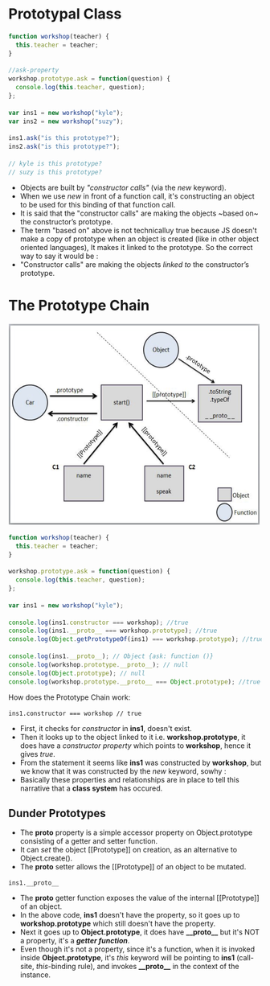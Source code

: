 # Prototypal Class

```javascript
function workshop(teacher) {
  this.teacher = teacher;
}

//ask-property
workshop.prototype.ask = function(question) {
  console.log(this.teacher, question);
};

var ins1 = new workshop("kyle");
var ins2 = new workshop("suzy");

ins1.ask("is this prototype?");
ins2.ask("is this prototype?");

// kyle is this prototype? 
// suzy is this prototype?
```
- Objects are built by _"constructor calls"_ (via the _new_ keyword).
- When we use _new_ in front of a function call, it's constructing an object to be used for this binding of that function call.
- It is said that the "constructor calls" are making the objects ~based on~ the constructor’s prototype.
- The term "based on" above is not technicalluy true because JS doesn't make a copy of prototype when an object is created (like in other object oriented languages), It makes it linked to the prototype. So the correct way to say it would be :
- "Constructor calls" are making the objects _linked to_ the constructor’s prototype.

# The Prototype Chain

<img src="protochain.png" width="500px" height="400px">

```javascript
function workshop(teacher) {
  this.teacher = teacher;
}

workshop.prototype.ask = function(question) {
  console.log(this.teacher, question);
};

var ins1 = new workshop("kyle");

console.log(ins1.constructor === workshop); //true
console.log(ins1.__proto__ === workshop.prototype); //true
console.log(Object.getPrototypeOf(ins1) === workshop.prototype); //true

console.log(ins1.__proto__); // Object {ask: function ()}
console.log(workshop.prototype.__proto__); // null
console.log(Object.prototype); // null
console.log(workshop.prototype.__proto__ === Object.prototype); //true
```
How does the Prototype Chain work:

```ins1.constructor === workshop // true```
- First, it checks for _constructor_ in **ins1**, doesn't exist.
- Then it looks up to the object linked to it i.e. **workshop.prototype**, it does have a _constructor property_ which points to **workshop**, hence it gives _true_.
- From the statement it seems like **ins1** was constructed by **workshop**, but we know that it was constructed by the _new_ keyword, sowhy :
- Basically these properties and relationships are in place to tell this narrative that a **class system** has occured.

## Dunder Prototypes
- The __proto__ property is a simple accessor property on Object.prototype consisting of a getter and setter function.
- It can _set_ the object [[Prototype]] on creation, as an alternative to Object.create(). 
- The __proto__ setter allows the [[Prototype]] of an object to be mutated.

```ins1.__proto__```
- The __proto__ getter function exposes the value of the internal [[Prototype]] of an object. 
- In the above code, **ins1** doesn't have the property, so it goes up to **workshop.prototype** which still doesn't have the property.
- Next it goes up to **Object.prototype**, it does have **\_\_proto\_\_** but it's NOT  a property, it's a **_getter function_**.
- Even though it's not a property, since it's a function, when it is invoked inside **Object.prototype**, it's _this_ keyword will be pointing to **ins1** (call-site, _this_-binding rule), and invokes **\_\_proto\_\_** in the context of the instance.










